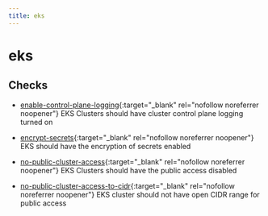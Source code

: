 ```yaml
---
title: eks
---
```


# eks

## Checks


- [enable-control-plane-logging](enable-control-plane-logging){:target="_blank" rel="nofollow noreferrer noopener"} EKS Clusters should have cluster control plane logging turned on

- [encrypt-secrets](encrypt-secrets){:target="_blank" rel="nofollow noreferrer noopener"} EKS should have the encryption of secrets enabled

- [no-public-cluster-access](no-public-cluster-access){:target="_blank" rel="nofollow noreferrer noopener"} EKS Clusters should have the public access disabled

- [no-public-cluster-access-to-cidr](no-public-cluster-access-to-cidr){:target="_blank" rel="nofollow noreferrer noopener"} EKS cluster should not have open CIDR range for public access



